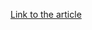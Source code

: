 [Link to the article](https://www.uptycs.com/blog/mallox-ransomware-linux-variant-decryptor-discovered)
